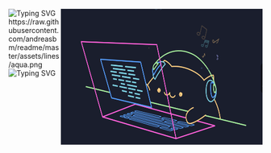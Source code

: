 <div align="center">
  <img align="right" height="270" width="400" alt="GIF" src="https://github.com/SophieNguyen113/SophieNguyen113/blob/main/Sophie%20Nguyen%20-%20CatCat.gif">
  <p align="left">
    <img src="https://readme-typing-svg.herokuapp.com?duration=6500&color=f44336&background=0000000&width=500&height=120&lines=++SundaneseXploiter!" alt="Typing SVG">
    https://raw.githubusercontent.com/andreasbm/readme/master/assets/lines/aqua.png
    <img src="https://readme-typing-svg.herokuapp.com?duration=6500&color=fff&background=0000000&width=500&height=120&lines=++Pasundan+Earth+was+born+when+God+smiled!" alt="Typing SVG">
  </p>
